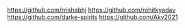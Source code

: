 https://github.com/rrishabhj
https://github.com/rohitkyadav
https://github.com/darke-spirits
https://github.com/Akv2021

